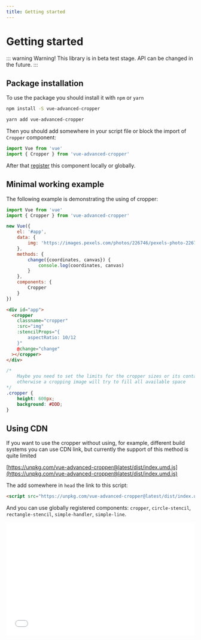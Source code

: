 ```yaml
---
title: Getting started
---
```


# Getting started

::: warning Warning!
This library is in beta test stage. API can be changed in the future.
:::

## Package installation
To use the package you should install it with `npm` or `yarn`
```bash
npm install -S vue-advanced-cropper
```
```bash
yarn add vue-advanced-cropper
```

Then you should add somewhere in your script file or block the import of `Cropper` component:
```js
import Vue from 'vue'
import { Cropper } from 'vue-advanced-cropper'
```

After that [register](https://vuejs.org/v2/guide/components-registration.html) this component locally or globally.

## Minimal working example

The following example is demonstrating the using of cropper:
```js
import Vue from 'vue'
import { Cropper } from 'vue-advanced-cropper'

new Vue({
	el: '#app',
	data: {
		img: 'https://images.pexels.com/photos/226746/pexels-photo-226746.jpeg?auto=compress&cs=tinysrgb&dpr=3&h=750&w=1260'
	},
	methods: {
		change({coordinates, canvas}) {
			console.log(coordinates, canvas)
		}
	},
	components: {
		Cropper
	}
})
```

```html
<div id="app">
  <cropper
	classname="cropper"
	:src="img"
	:stencilProps="{
		aspectRatio: 10/12
	}"
	@change="change"
  ></cropper>
</div>
```
``` css
/*
	Maybe you need to set the limits for the cropper sizes or its container sizes
	otherwise a cropping image will try to fill all available space
*/
.cropper {
	height: 600px;
	background: #DDD;
}
```

<getting-started-example/>

## Using CDN

If you want to use the cropper without using, for example, different build systems you can use CDN link, but currently the support of this method is quite limited

[https://unpkg.com/vue-advanced-cropper@latest/dist/index.umd.js](https://unpkg.com/vue-advanced-cropper@latest/dist/index.umd.js)

The add somewhere in `head` the link to this script:
```html
<script src="https://unpkg.com/vue-advanced-cropper@latest/dist/index.umd.js" />
```

And you can use globally registered components: `cropper`, `circle-stencil`, `rectangle-stencil`, `simple-handler`, `simple-line`.

<iframe width="100%" height="300" src="//jsfiddle.net/norserium/38u4v9nb/6/embedded/" allowfullscreen="allowfullscreen" allowpaymentrequest frameborder="0"></iframe>

